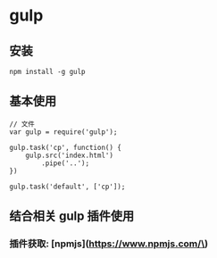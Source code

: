 # gulp

## 安装

```
npm install -g gulp
```

## 基本使用

```
// 文件
var gulp = require('gulp');

gulp.task('cp', function() {
    gulp.src('index.html')
        .pipe('..');
})

gulp.task('default', ['cp']);
```

## 结合相关 gulp 插件使用

### 插件获取: \[npmjs\]\(https://www.npmjs.com/\)





